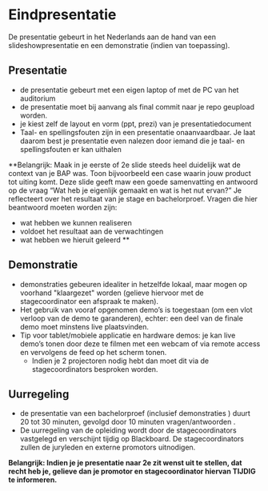 # Eindpresentatie
De presentatie gebeurt in het Nederlands aan de hand van een slideshowpresentatie en een demonstratie (indien van toepassing).

## Presentatie 

* de presentatie gebeurt met een eigen laptop of met de PC van het auditorium
* de presentatie moet bij aanvang als final commit naar je repo geupload worden. 
* je kiest zelf de layout en vorm (ppt, prezi) van je presentatiedocument
* Taal- en spellingsfouten zijn in een presentatie onaanvaardbaar. 
 Je laat daarom best je presentatie even nalezen door iemand die je taal- en spellingsfouten er kan uithalen

**Belangrijk: Maak in je eerste of 2e slide steeds heel duidelijk wat de context van je BAP was. Toon bijvoorbeeld een case waarin jouw product tot uiting komt. Deze slide geeft maw een goede samenvatting en antwoord op de vraag “Wat heb je eigenlijk gemaakt en wat is het nut ervan?”
Je reflecteert over het resultaat van je stage en bachelorproef. Vragen die hier beantwoord moeten  worden zijn:
  * wat hebben we kunnen realiseren
  * voldoet het resultaat aan de verwachtingen
  * wat hebben we hieruit geleerd 
**

## Demonstratie

* demonstraties gebeuren idealiter in hetzelfde lokaal, maar mogen op voorhand "klaargezet" worden (gelieve hiervoor met de stagecoordinator een afspraak te maken).
* Het gebruik van vooraf opgenomen demo’s is toegestaan (om een vlot verloop van de demo te garanderen), echter: een deel van de finale demo moet minstens live plaatsvinden.
* Tip voor tablet/mobiele applicatie en hardware demos: je kan live demo’s tonen door deze te filmen met een webcam of via remote access en vervolgens de feed op het scherm tonen.
  * Indien je 2 projectoren nodig hebt dan moet dit via de stagecoordinators besproken worden.

## Uurregeling

* de presentatie van een bachelorproef (inclusief demonstraties ) duurt 20 tot 30 minuten, gevolgd door 10 minuten vragen/antwoorden .
* De uurregeling van de opleiding wordt door de stagecoordinators vastgelegd en verschijnt tijdig op Blackboard. De stagecoordinators zullen de juryleden en externe promotors uitnodigen.

**Belangrijk: Indien je je presentatie naar 2e zit wenst uit te stellen, dat recht heb je, gelieve dan je promotor en stagecoordinator hiervan TIJDIG te informeren.**

